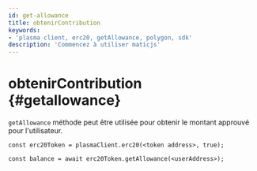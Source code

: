 ```yaml
---
id: get-allowance
title: obtenirContribution
keywords:
- 'plasma client, erc20, getAllowance, polygon, sdk'
description: 'Commencez à utiliser maticjs'
---
```


# obtenirContribution {#getallowance}

`getAllowance` méthode peut être utilisée pour obtenir le montant approuvé pour l'utilisateur.

```
const erc20Token = plasmaClient.erc20(<token address>, true);

const balance = await erc20Token.getAllowance(<userAddress>);
```
